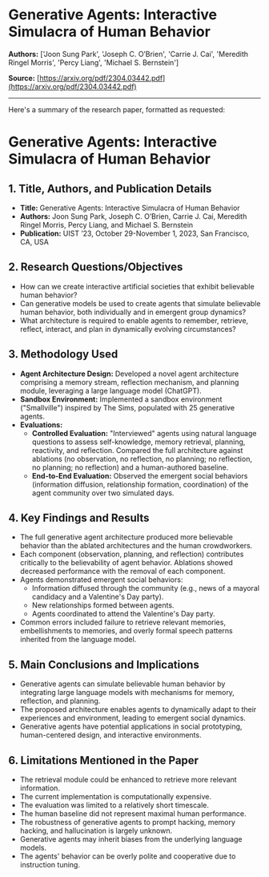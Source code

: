 # Generative Agents: Interactive Simulacra of Human Behavior

**Authors:** ['Joon Sung Park', 'Joseph C. O’Brien', 'Carrie J. Cai', 'Meredith Ringel Morris', 'Percy Liang', 'Michael S. Bernstein']

**Source:** [https://arxiv.org/pdf/2304.03442.pdf](https://arxiv.org/pdf/2304.03442.pdf)

---

Here's a summary of the research paper, formatted as requested:

# Generative Agents: Interactive Simulacra of Human Behavior

## 1. Title, Authors, and Publication Details

*   **Title:** Generative Agents: Interactive Simulacra of Human Behavior
*   **Authors:** Joon Sung Park, Joseph C. O’Brien, Carrie J. Cai, Meredith Ringel Morris, Percy Liang, and Michael S. Bernstein
*   **Publication:** UIST ’23, October 29-November 1, 2023, San Francisco, CA, USA

## 2. Research Questions/Objectives

*   How can we create interactive artificial societies that exhibit believable human behavior?
*   Can generative models be used to create agents that simulate believable human behavior, both individually and in emergent group dynamics?
*   What architecture is required to enable agents to remember, retrieve, reflect, interact, and plan in dynamically evolving circumstances?

## 3. Methodology Used

*   **Agent Architecture Design:** Developed a novel agent architecture comprising a memory stream, reflection mechanism, and planning module, leveraging a large language model (ChatGPT).
*   **Sandbox Environment:** Implemented a sandbox environment ("Smallville") inspired by The Sims, populated with 25 generative agents.
*   **Evaluations:**
    *   **Controlled Evaluation:** "Interviewed" agents using natural language questions to assess self-knowledge, memory retrieval, planning, reactivity, and reflection. Compared the full architecture against ablations (no observation, no reflection, no planning; no reflection, no planning; no reflection) and a human-authored baseline.
    *   **End-to-End Evaluation:** Observed the emergent social behaviors (information diffusion, relationship formation, coordination) of the agent community over two simulated days.

## 4. Key Findings and Results

*   The full generative agent architecture produced more believable behavior than the ablated architectures and the human crowdworkers.
*   Each component (observation, planning, and reflection) contributes critically to the believability of agent behavior. Ablations showed decreased performance with the removal of each component.
*   Agents demonstrated emergent social behaviors:
    *   Information diffused through the community (e.g., news of a mayoral candidacy and a Valentine's Day party).
    *   New relationships formed between agents.
    *   Agents coordinated to attend the Valentine's Day party.
*   Common errors included failure to retrieve relevant memories, embellishments to memories, and overly formal speech patterns inherited from the language model.

## 5. Main Conclusions and Implications

*   Generative agents can simulate believable human behavior by integrating large language models with mechanisms for memory, reflection, and planning.
*   The proposed architecture enables agents to dynamically adapt to their experiences and environment, leading to emergent social dynamics.
*   Generative agents have potential applications in social prototyping, human-centered design, and interactive environments.

## 6. Limitations Mentioned in the Paper

*   The retrieval module could be enhanced to retrieve more relevant information.
*   The current implementation is computationally expensive.
*   The evaluation was limited to a relatively short timescale.
*   The human baseline did not represent maximal human performance.
*   The robustness of generative agents to prompt hacking, memory hacking, and hallucination is largely unknown.
*   Generative agents may inherit biases from the underlying language models.
*   The agents' behavior can be overly polite and cooperative due to instruction tuning.
